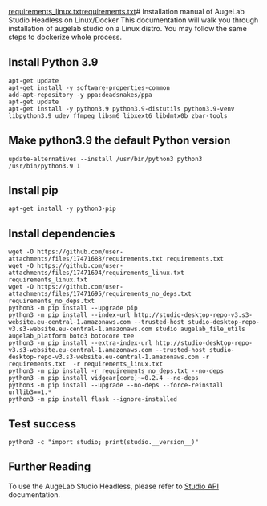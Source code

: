[requirements_linux.txt](https://github.com/user-attachments/files/17471690/requirements_linux.txt)[requirements.txt](https://github.com/user-attachments/files/17471676/requirements.txt)# Installation manual of AugeLab Studio Headless on Linux/Docker
This documentation will walk you through installation of augelab studio on a Linux distro. You may follow the same steps to dockerize whole process.


## Install Python 3.9
```commandLine
apt-get update
apt-get install -y software-properties-common
add-apt-repository -y ppa:deadsnakes/ppa
apt-get update
apt-get install -y python3.9 python3.9-distutils python3.9-venv libpython3.9 udev ffmpeg libsm6 libxext6 libdmtx0b zbar-tools
```

## Make python3.9 the default Python version
```
update-alternatives --install /usr/bin/python3 python3 /usr/bin/python3.9 1
```

## Install pip

```
apt-get install -y python3-pip
```

[](https://github.com/user-attachments/files/17471688/requirements.txt)
[](https://github.com/user-attachments/files/17471694/requirements_linux.txt)
[](https://github.com/user-attachments/files/17471695/requirements_no_deps.txt)

## Install dependencies
```
wget -O https://github.com/user-attachments/files/17471688/requirements.txt requirements.txt
wget -O https://github.com/user-attachments/files/17471694/requirements_linux.txt requirements_linux.txt
wget -O https://github.com/user-attachments/files/17471695/requirements_no_deps.txt requirements_no_deps.txt
python3 -m pip install --upgrade pip
python3 -m pip install --index-url http://studio-desktop-repo-v3.s3-website.eu-central-1.amazonaws.com --trusted-host studio-desktop-repo-v3.s3-website.eu-central-1.amazonaws.com studio augelab_file_utils augelab_platform boto3 botocore tee
python3 -m pip install --extra-index-url http://studio-desktop-repo-v3.s3-website.eu-central-1.amazonaws.com --trusted-host studio-desktop-repo-v3.s3-website.eu-central-1.amazonaws.com -r requirements.txt  -r requirements_linux.txt
python3 -m pip install -r requirements_no_deps.txt --no-deps
python3 -m pip install vidgear[core]~=0.2.4 --no-deps
python3 -m pip install --upgrade --no-deps --force-reinstall urllib3==1.*
python3 -m pip install flask --ignore-installed
```

## Test success
```commandLine
python3 -c "import studio; print(studio.__version__)"
```

## Further Reading
To use the AugeLab Studio Headless, please refer to [Studio API](https://github.com/AugelabTech/AugeLab-Studio-Issues/blob/main/StudioAPI.md) documentation.
